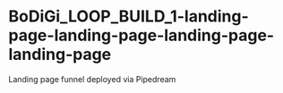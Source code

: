 # BoDiGi_LOOP_BUILD_1-landing-page-landing-page-landing-page-landing-page
Landing page funnel deployed via Pipedream
